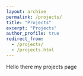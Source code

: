 ```yaml
---
layout: archive
permalink: /projects/
title: "Projects"
excerpt: "Projects"
author_profile: true
redirect_from: 
  - /projects/
  - /projects.html
---
```


Hello there my projects page
